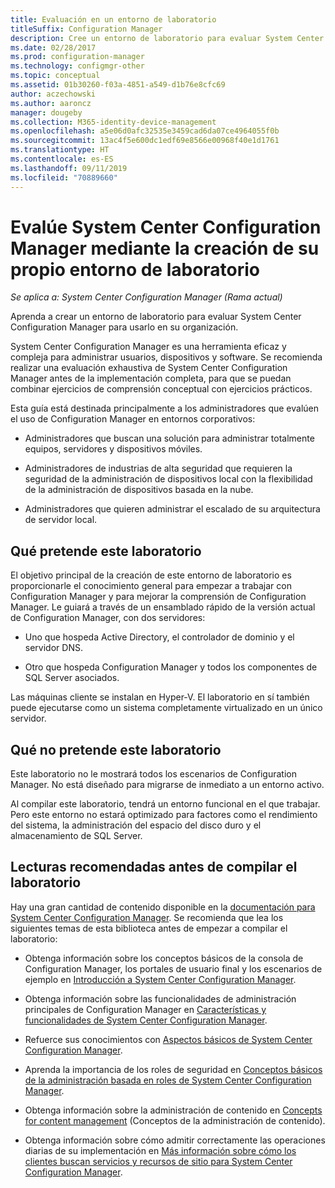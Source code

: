 ```yaml
---
title: Evaluación en un entorno de laboratorio
titleSuffix: Configuration Manager
description: Cree un entorno de laboratorio para evaluar System Center Configuration Manager para usarlo en la organización.
ms.date: 02/28/2017
ms.prod: configuration-manager
ms.technology: configmgr-other
ms.topic: conceptual
ms.assetid: 01b30260-f03a-4851-a549-d1b76e8cfc69
author: aczechowski
ms.author: aaroncz
manager: dougeby
ms.collection: M365-identity-device-management
ms.openlocfilehash: a5e06d0afc32535e3459cad6da07ce4964055f0b
ms.sourcegitcommit: 13ac4f5e600dc1edf69e8566e00968f40e1d1761
ms.translationtype: HT
ms.contentlocale: es-ES
ms.lasthandoff: 09/11/2019
ms.locfileid: "70889660"
---
```

# <a name="evaluate-system-center-configuration-manager-by-building-your-own-lab-environment"></a>Evalúe System Center Configuration Manager mediante la creación de su propio entorno de laboratorio

*Se aplica a: System Center Configuration Manager (Rama actual)*

 Aprenda a crear un entorno de laboratorio para evaluar System Center Configuration Manager para usarlo en su organización.  

 System Center Configuration Manager es una herramienta eficaz y compleja para administrar usuarios, dispositivos y software. Se recomienda realizar una evaluación exhaustiva de System Center Configuration Manager antes de la implementación completa, para que se puedan combinar ejercicios de comprensión conceptual con ejercicios prácticos.  

 Esta guía está destinada principalmente a los administradores que evalúen el uso de Configuration Manager en entornos corporativos:  

-   Administradores que buscan una solución para administrar totalmente equipos, servidores y dispositivos móviles.  

-   Administradores de industrias de alta seguridad que requieren la seguridad de la administración de dispositivos local con la flexibilidad de la administración de dispositivos basada en la nube.  

-   Administradores que quieren administrar el escalado de su arquitectura de servidor local.  

## <a name="what-this-lab-does"></a>Qué pretende este laboratorio  
 El objetivo principal de la creación de este entorno de laboratorio es proporcionarle el conocimiento general para empezar a trabajar con Configuration Manager y para mejorar la comprensión de Configuration Manager. Le guiará a través de un ensamblado rápido de la versión actual de Configuration Manager, con dos servidores:  

-   Uno que hospeda Active Directory, el controlador de dominio y el servidor DNS.  

-   Otro que hospeda Configuration Manager y todos los componentes de SQL Server asociados.  

Las máquinas cliente se instalan en Hyper-V. El laboratorio en sí también puede ejecutarse como un sistema completamente virtualizado en un único servidor.  

## <a name="what-this-lab-does-not-do"></a>Qué no pretende este laboratorio  
 Este laboratorio no le mostrará todos los escenarios de Configuration Manager. No está diseñado para migrarse de inmediato a un entorno activo.  

 Al compilar este laboratorio, tendrá un entorno funcional en el que trabajar. Pero este entorno no estará optimizado para factores como el rendimiento del sistema, la administración del espacio del disco duro y el almacenamiento de SQL Server.  

##  <a name="BKMK_EvalRec"></a> Lecturas recomendadas antes de compilar el laboratorio  
 Hay una gran cantidad de contenido disponible en la [documentación para System Center Configuration Manager](https://docs.microsoft.com/sccm/). Se recomienda que lea los siguientes temas de esta biblioteca antes de empezar a compilar el laboratorio:  

-   Obtenga información sobre los conceptos básicos de la consola de Configuration Manager, los portales de usuario final y los escenarios de ejemplo en [Introducción a System Center Configuration Manager](../../core/understand/introduction.md).  

-   Obtenga información sobre las funcionalidades de administración principales de Configuration Manager en [Características y funcionalidades de System Center Configuration Manager](../../core/plan-design/changes/features-and-capabilities.md).  

-   Refuerce sus conocimientos con [Aspectos básicos de System Center Configuration Manager](../../core/understand/fundamentals.md).  

-   Aprenda la importancia de los roles de seguridad en [Conceptos básicos de la administración basada en roles de System Center Configuration Manager](../../core/understand/fundamentals-of-role-based-administration.md).  

-   Obtenga información sobre la administración de contenido en [Concepts for content management](../../core/plan-design/hierarchy/fundamental-concepts-for-content-management.md) (Conceptos de la administración de contenido).  

-   Obtenga información sobre cómo admitir correctamente las operaciones diarias de su implementación en [Más información sobre cómo los clientes buscan servicios y recursos de sitio para System Center Configuration Manager](../../core/plan-design/hierarchy/understand-how-clients-find-site-resources-and-services.md).  
